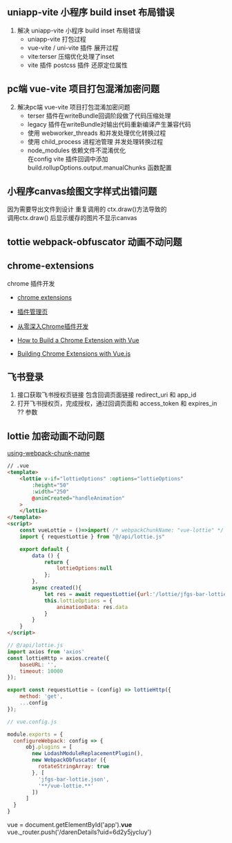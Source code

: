 
## uniapp-vite 小程序 build inset 布局错误
1. 解决 uniapp-vite 小程序 build inset 布局错误
    - uniapp-vite 打包过程
    - vue-vite / uni-vite 插件 展开过程
    - vite:terser 压缩优化处理了inset
    - vite 插件 postcss 插件 还原定位属性

## pc端 vue-vite 项目打包混淆加密问题
2. 解决pc端 vue-vite 项目打包混淆加密问题
    - terser 插件在writeBundle回调阶段做了代码压缩处理
    - legacy 插件在writeBundle对输出代码重新编译产生兼容代码
    - 使用 webworker_threads 和并发处理优化转换过程
    - 使用 child_process 进程池管理  并发处理转换过程
    - node_modules 依赖文件不混淆优化  
        在config vite 插件回调中添加build.rollupOptions.output.manualChunks 函数配置

## 小程序canvas绘图文字样式出错问题
因为需要导出文件到设计 重复调用的 ctx.draw()方法导致的  
调用ctx.draw() 后显示缓存的图片不显示canvas


## tottie webpack-obfuscator 动画不动问题

## chrome-extensions
chrome 插件开发
- [chrome extensions](https://developer.chrome.com/docs/extensions/mv3/getstarted/)
- [插件管理页](chrome://extensions)

- [从零深入Chrome插件开发](https://juejin.cn/post/7035782439590952968)

- [How to Build a Chrome Extension with Vue](https://www.sitepoint.com/build-vue-chrome-extension/)
- [Building Chrome Extensions with Vue.js](https://medium.com/@simoneldevig_80359/building-chrome-extensions-with-vue-js-cafaefb82bd4)

## 飞书登录

1. 接口获取飞书授权页链接 包含回调页面链接 redirect_uri 和 app_id
2. 打开飞书授权页，完成授权，通过回调页面和 access_token 和 expires_in ?? 参数


## lottie 加密动画不动问题
[using-webpack-chunk-name](https://webpack.docschina.org/migrate/5#using-webpack-chunk-name)
```html
// .vue
<template>
    <lottie v-if="lottieOptions" :options="lottieOptions"
        :height="50"
        :width="250"
        @animCreated="handleAnimation" 
    >
    </lottie>
</template>
<script>
    const vueLottie = ()=>import( /* webpackChunkName: "vue-lottie" */ "vue-lottie")
    import { requestLottie } from "@/api/lottie.js"

    export default {
        data () {
            return {
                lottieOptions:null
            };
        },
        async created(){
            let res = await requestLottie({url:'/lottie/jfgs-bar-lottie.json'})
            this.lottieOptions = {
                animationData: res.data
            }
        }
    }
</script>

```

```js
// @/api/lottie.js
import axios from 'axios'
const lottieHttp = axios.create({
    baseURL: '',
    timeout: 10000
});

export const requestLottie = (config) => lottieHttp({
    method: 'get',
    ...config
});

```

```js
// vue.config.js

module.exports = {
  configureWebpack: config => {
      obj.plugins = [
        new LodashModuleReplacementPlugin(),
        new WebpackObfuscator ({
          rotateStringArray: true
        }, [
          'jfgs-bar-lottie.json',
          '**/vue-lottie.**'
        ])
      ]
  }
}
```

vue = document.getElementById('app').__vue__  
vue._router.push('/darenDetails?uid=6d2y5jycluy')
